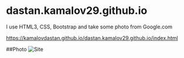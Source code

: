 # dastan.kamalov29.github.io
I use HTML3, CSS, Bootstrap and take some photo from Google.com

https://kamalovdastan.github.io/dastan.kamalov29.github.io/index.html


##Photo
![Site](img/Site.png)
